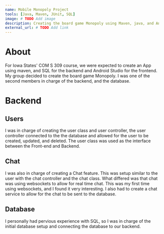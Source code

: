 ```yaml
---
name: Mobile Monopoly Project
tools: [Java, Maven, JUnit, SQL]
image: # TODO Add image
description: Creating the board game Monopoly using Maven, java, and Android Studio for COM S 309 - Software Development Practices.
external_url: # TODO Add link
---
```


# About
For Iowa States' COM S 309 course, we were expected to create an App using maven, and SQL for the backend and Android Studio for the frontend.
My group decided to create the board game Monopoly. I was one of the second members in charge of the backend, and the database.
# Backend
## Users
I was in charge of creating the user class and user controller, the user controller connected to the the database and allowed for the user to be created, updated, and deleted. The user class was used as the interface between the Front-end and Backend.

## Chat
I was also in charge of creating a Chat feature. This was setup similar to the user with the chat controller and the chat class. What differed was that chat was using websockets to allow for real time chat. This was my first time using websockets, and I found it very interesting. I also had to create a chat service to allow for the chat to be sent to the database.

## Database
I personally had pervious experience with SQL, so I was in charge of the initial database setup and connecting the database to our backend.